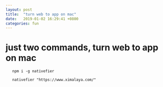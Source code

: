 ```yaml
---
layout: post
title:  "turn web to app on mac"
date:   2019-01-02 16:29:41 +0800
categories: fun
---
```


just two commands, turn web to app on mac 
=======

```
   npm i -g nativefier
   
   nativefier "https://www.ximalaya.com/"

```



 



